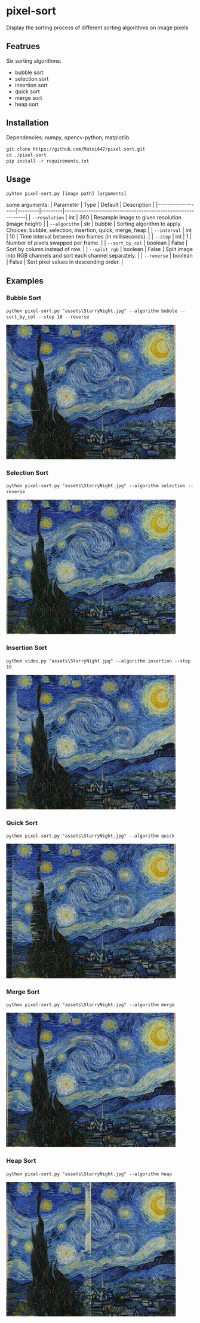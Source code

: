 # pixel-sort
Display the sorting process of different sorting algorithms on image pixels

## Featrues
Six sorting algorithms: 
- bubble sort
- selection sort
- insertion sort
- quick sort
- merge sort
- heap sort


## Installation
Dependencies: numpy, opencv-python, matplotlib
``` shell
git clone https://github.com/Matoi647/pixel-sort.git
cd ./pixel-sort
pip install -r requirements.txt
```

## Usage
``` shell
pyhton pixel-sort.py [image path] [arguments]
```

some arguments:
| Parameter         | Type    | Default | Description                                                  |
|-------------------|---------|---------|--------------------------------------------------------------|
| `--resolution`      | int     | 360      | Resample image to given resolution (image height)           |
| `--algorithm`     | str     | bubble  | Sorting algorithm to apply. Choices: bubble, selection, insertion, quick, merge, heap |
| `--interval`      | int     | 10      | Time interval between two frames (in milliseconds).           |
| `--step`          | int     | 1       | Number of pixels swapped per frame.                           |
| `--sort_by_col`   | boolean | False   | Sort by column instead of row.                                |
| `--split_rgb`     | boolean | False   | Split image into RGB channels and sort each channel separately. |
| `--reverse`       | boolean | False   | Sort pixel values in descending order.                        |

## Examples
### Bubble Sort
``` shell
python pixel-sort.py "assets\StarryNight.jpg" --algorithm bubble --sort_by_col --step 10 --reverse
```
![SrarryNight_bubble.gif](assets\StarryNight_bubble.gif)

### Selection Sort
``` shell
python pixel-sort.py "assets\StarryNight.jpg" --algorithm selection --reverse
```
![SrarryNight_selection.gif](assets\StarryNight_selection.gif)

### Insertion Sort
``` shell
python video.py "assets\StarryNight.jpg" --algorithm insertion --step 10
```
![SrarryNight_insertion.gif](assets\StarryNight_insertion.gif)

### Quick Sort
``` shell
python pixel-sort.py "assets\StarryNight.jpg" --algorithm quick
```
![SrarryNight_quick.gif](assets\StarryNight_quick.gif)

### Merge Sort
``` shell
python pixel-sort.py "assets\StarryNight.jpg" --algorithm merge
```
![SrarryNight_merge.gif](assets\StarryNight_merge.gif)

### Heap Sort
``` shell
python pixel-sort.py "assets\StarryNight.jpg" --algorithm heap
```
![SrarryNight_heap.gif](assets\StarryNight_heap.gif)
